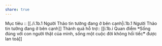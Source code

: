 ```yaml
---
share: true
---
```

Mục tiêu :: [[./i.1b.1 Người Thảo tin tưởng đang ở bên cạnh|i.1b.1 Người Thảo tin tưởng đang ở bên cạnh]]
Thành quả hỗ trợ:: [[i.1b.i Quan điểm ❝Sống đúng với con người thật của mình, sống một cuộc đời không hối tiếc❞ được lan toả]]